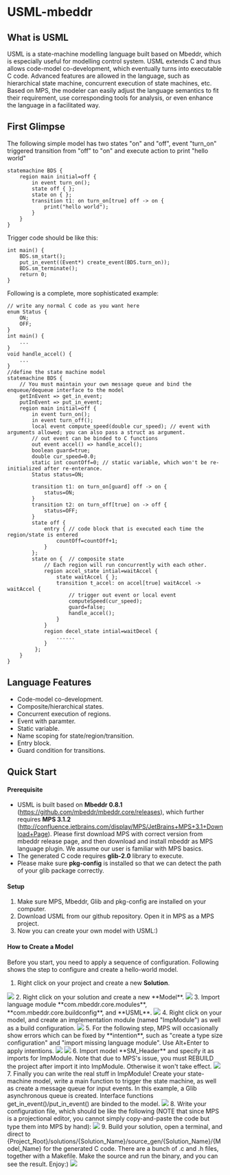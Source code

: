 USML-mbeddr
===========

## What is USML

USML is a state-machine modelling language built based on Mbeddr, which is especially useful for modelling control system. USML extends C and thus allows code-model co-development, which eventually turns into executable C code. Advanced features are allowed in the language, such as hierarchical state machine, concurrent execution of state machines, etc. Based on MPS, the modeler can easily adjust the language semantics to fit their requirement, use corresponding tools for analysis, or even enhance the language in a facilitated way.

## First Glimpse
The following simple model has two states "on" and "off", event "turn_on" triggered transition from "off" to "on" and execute action to print "hello world"
```
statemachine BDS {
	region main initial=off {
		in event turn_on();
		state off { };
		state on { };
		transition t1: on turn_on[true] off -> on {
			print("hello world");
		}
	}
}
```
Trigger code should be like this:
```
int main() {
	BDS.sm_start();
	put_in_event((Event*) create_event(BDS.turn_on));
	BDS.sm_terminate();
	return 0;
}
```
Following is a complete, more sophisticated example:
```
// write any normal C code as you want here
enum Status {
	ON;
	OFF;
}
int main() {
	...
}
void handle_accel() {
	...
} 
//define the state machine model
statemachine BDS {
	// You must maintain your own message queue and bind the enqueue/dequeue interface to the model
	getInEvent => get_in_event;
	putInEvent => put_in_event; 
	region main initial=off {
		in event turn_on();
		in event turn_off();
		local event compute_speed(double cur_speed); // event with arguments allowed; you can also pass a struct as argument.
		// out event can be binded to C functions
		out event accel() => handle_accel();
		boolean guard=true;
		double cur_speed=0.0;
		static int countOff=0; // static variable, which won't be re-initialized after re-enterance.
		Status status=ON;

		transition t1: on turn_on[guard] off -> on {
			status=ON;
		}
		transition t2: on turn_off[true] on -> off { 
			status=OFF; 
		}
		state off {
			entry { // code block that is executed each time the region/state is entered
				countOff=countOff+1;
			}
		};
		state on {	// composite state
			// Each region will run concurrently with each other.
			region accel_state intial=waitAccel {
				state waitAccel { };
				transition t_accel: on accel[true] waitAccel -> waitAccel {
					// trigger out event or local event
					computeSpeed(cur_speed);
					guard=false;
					handle_accel();
				}
			}
			region decel_state intial=waitDecel {
				......
			}
		 };
	}
}
```

## Language Features
* Code-model co-development.
* Composite/hierarchical states.
* Concurrent execution of regions.
* Event with paramter.
* Static variable.
* Name scoping for state/region/transition.
* Entry block.
* Guard condition for transitions.

## Quick Start

#### Prerequisite
* USML is built based on **Mbeddr 0.8.1** (https://github.com/mbeddr/mbeddr.core/releases), which further requires **MPS 3.1.2** (http://confluence.jetbrains.com/display/MPS/JetBrains+MPS+3.1+Download+Page). Please first download MPS with correct version from mbeddr release page, and then download and install mbeddr as MPS language plugin. We assume our user is familiar with MPS basics.
* The generated C code requires **glib-2.0** library to execute.
* Please make sure **pkg-config** is installed so that we can detect the path of your glib package correctly.

#### Setup
1. Make sure MPS, Mbeddr, Glib and pkg-config are installed on your computer.
2. Download USML from our github repository. Open it in MPS as a MPS project.
3. Now you can create your own model with USML:)

#### How to Create a Model

Before you start, you need to apply a sequence of configuration. Following shows the step to configure and create a hello-world model.

1. Right click on your project and create a new **Solution**.
<img src="https://www.student.cs.uwaterloo.ca/~z9luo/USML-mbeddr-screenshot/1.png">
2. Right click on your solution and create a new **Model**.
<img src="https://www.student.cs.uwaterloo.ca/~z9luo/USML-mbeddr-screenshot/2.png">
3. Import language module **com.mbeddr.core.modules**, **com.mbeddr.core.buildconfig**, and **USML**.
<img src="https://www.student.cs.uwaterloo.ca/~z9luo/USML-mbeddr-screenshot/3.png">
4. Right click on your model, and create an implementation module (named "ImpModule") as well as a build configuration.
<img src="https://www.student.cs.uwaterloo.ca/~z9luo/USML-mbeddr-screenshot/4.png">
5. For the following step, MPS will occasionally show errors which can be fixed by **intention**, such as "create a type size configuration" and "import missing language module". Use Alt+Enter to apply intentions.
<img src="https://www.student.cs.uwaterloo.ca/~z9luo/USML-mbeddr-screenshot/5.png">
<img src="https://www.student.cs.uwaterloo.ca/~z9luo/USML-mbeddr-screenshot/5-1.png">
6. Import model **SM_Header** and specify it as imports for ImpModule. Note that due to MPS's issue, you must REBUILD the project after import it into ImpModule. Otherwise it won't take effect.
<img src="https://www.student.cs.uwaterloo.ca/~z9luo/USML-mbeddr-screenshot/6.png">
7. Finally you can write the real stuff in ImpModule! Create your state-machine model, write a main function to trigger the state machine, as well as create a message queue for input events. In this example, a Glib asynchronous queue is created. Interface functions get_in_event()/put_in_event() are binded to the model.
<img src="https://www.student.cs.uwaterloo.ca/~z9luo/USML-mbeddr-screenshot/7.png">
8. Write your configuration file, which should be like the following (NOTE that since MPS is a projectional editor, you cannot simply copy-and-paste the code but type them into MPS by hand):
<img src="https://www.student.cs.uwaterloo.ca/~z9luo/USML-mbeddr-screenshot/8.png">
9. Build your solution, open a terminal, and direct to {Project_Root}/solutions/{Solution_Name}/source_gen/{Solution_Name}/{Model_Name} for the generated C code. There are a bunch of .c and .h files, together with a Makefile. Make the source and run the binary, and you can see the result. Enjoy:)
<img src="https://www.student.cs.uwaterloo.ca/~z9luo/USML-mbeddr-screenshot/9.png">


